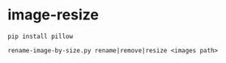 # image-resize

```
pip install pillow

rename-image-by-size.py rename|remove|resize <images path>
```